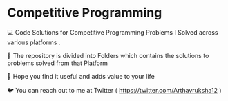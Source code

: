 # Competitive Programming


💻  Code Solutions for Competitive Programming Problems I Solved across various platforms .

📁  The repository is divided into Folders which contains the solutions to problems solved from that Platform

🤝  Hope you find it useful and adds value to your life 

🐦  You can reach out to me at Twitter ( https://twitter.com/Arthavruksha12 ) 


